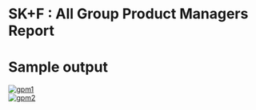 # SK+F : All Group Product Managers Report
# Sample output
<a href="https://ibb.co/WknHYGp"><img src="https://i.ibb.co/jyh81bZ/gpm1.png" alt="gpm1" border="0"></a>
<br>
<a href="https://ibb.co/3v4LRCx"><img src="https://i.ibb.co/f9qPDx3/gpm2.png" alt="gpm2" border="0"></a>
